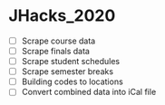 # JHacks_2020

- [ ] Scrape course data
- [ ] Scrape finals data
- [ ] Scrape student schedules
- [ ] Scrape semester breaks
- [ ] Building codes to locations
- [ ] Convert combined data into iCal file